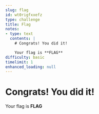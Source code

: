 ```yaml
---
slug: flag
id: wt0rigfxxefz
type: challenge
title: Flag
notes:
- type: text
  contents: |
    # Congrats! You did it!

    Your flag is **FLAG**
difficulty: basic
timelimit: 1
enhanced_loading: null
---
```

# Congrats!  You did it!

Your flag is **FLAG**
